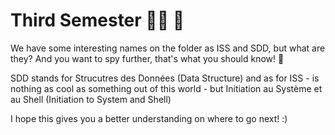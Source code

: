  # Third Semester :woman_technologist: :blue_heart: 

We have some interesting names on the folder as ISS and SDD, but what are they? And you want to spy further, that's what you should know! 👀

SDD stands for Strucutres des Données (Data Structure) and as for ISS - is nothing as cool as something out of this world - but Initiation au Système et au Shell (Initiation to System and Shell)

I hope this gives you a better understanding on where to go next! :)
